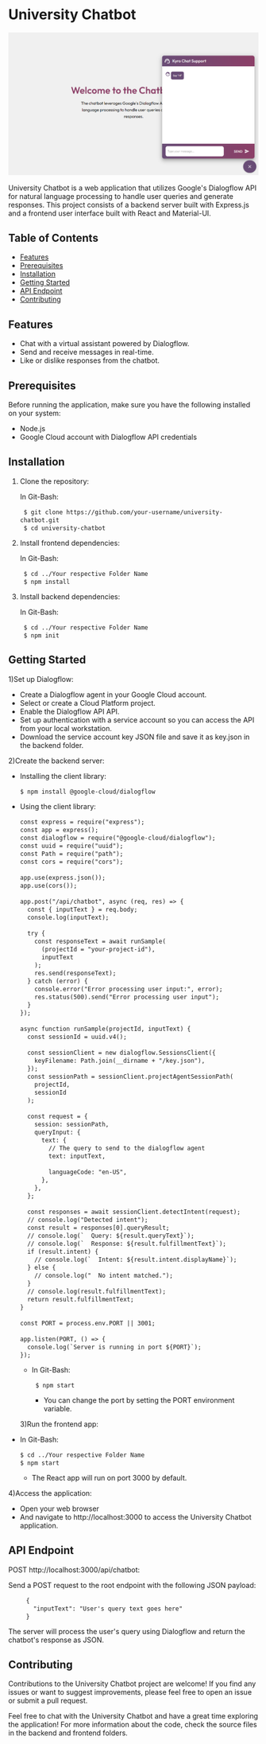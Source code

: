 # University Chatbot

![Chatbot App Screenshot](screenshot.png)

University Chatbot is a web application that utilizes Google's Dialogflow API for natural language processing to handle user queries and generate responses.
This project consists of a backend server built with Express.js and a frontend user interface built with React and Material-UI.

## Table of Contents

- [Features](#features)
- [Prerequisites](#prerequisites)
- [Installation](#installation)
- [Getting Started](#getting-started)
- [API Endpoint](#api-endpoint)
- [Contributing](#contributing)


## Features

- Chat with a virtual assistant powered by Dialogflow.
- Send and receive messages in real-time.
- Like or dislike responses from the chatbot.

## Prerequisites

Before running the application, make sure you have the following installed on your system:

- Node.js
- Google Cloud account with Dialogflow API credentials

## Installation

1. Clone the repository:

    In Git-Bash:
   ```
    $ git clone https://github.com/your-username/university-chatbot.git
    $ cd university-chatbot
   ``` 
3. Install frontend dependencies:
   
    In Git-Bash:
   ```
    $ cd ../Your respective Folder Name
    $ npm install
   ```
4. Install backend dependencies:

   In Git-Bash:
   ```
    $ cd ../Your respective Folder Name
    $ npm init
    ```
   
## Getting Started
   
  1)Set up Dialogflow:
  
 * Create a Dialogflow agent in your Google Cloud account.
 * Select or create a Cloud Platform project.
 * Enable the Dialogflow API API.
 * Set up authentication with a service account so you can access the API from your local workstation.
 * Download the service account key JSON file and save it as key.json in the backend folder.
      
  2)Create the backend server:
  
 - Installing the client library:
   
    ```
    $ npm install @google-cloud/dialogflow
    ```
- Using the client library:
    
    ```
    const express = require("express");
    const app = express();
    const dialogflow = require("@google-cloud/dialogflow");
    const uuid = require("uuid");
    const Path = require("path");
    const cors = require("cors");
    
    app.use(express.json());
    app.use(cors());
    
    app.post("/api/chatbot", async (req, res) => {
      const { inputText } = req.body;
      console.log(inputText);
    
      try {
        const responseText = await runSample(
          (projectId = "your-project-id"),
          inputText
        );
        res.send(responseText);
      } catch (error) {
        console.error("Error processing user input:", error);
        res.status(500).send("Error processing user input");
      }
    });
    
    async function runSample(projectId, inputText) {
      const sessionId = uuid.v4();
    
      const sessionClient = new dialogflow.SessionsClient({
        keyFilename: Path.join(__dirname + "/key.json"),
      });
      const sessionPath = sessionClient.projectAgentSessionPath(
        projectId,
        sessionId
      );
    
      const request = {
        session: sessionPath,
        queryInput: {
          text: {
            // The query to send to the dialogflow agent
            text: inputText,
    
            languageCode: "en-US",
          },
        },
      };
    
      const responses = await sessionClient.detectIntent(request);
      // console.log("Detected intent");
      const result = responses[0].queryResult;
      // console.log(`  Query: ${result.queryText}`);
      // console.log(`  Response: ${result.fulfillmentText}`);
      if (result.intent) {
        // console.log(`  Intent: ${result.intent.displayName}`);
      } else {
        // console.log("  No intent matched.");
      }
      // console.log(result.fulfillmentText);
      return result.fulfillmentText;
    }
    
    const PORT = process.env.PORT || 3001;
    
    app.listen(PORT, () => {
      console.log(`Server is running in port ${PORT}`);
    });

    ```
        
  - In Git-Bash:
    
    ```
     $ npm start
    ```
     * You can change the port by setting the PORT environment variable.

  3)Run the frontend app:
  
 - In Git-Bash:
   
     ```
     $ cd ../Your respective Folder Name
     $ npm start
     ```
      * The React app will run on port 3000 by default.

  4)Access the application:
  
* Open your web browser
* And navigate to http://localhost:3000 to access the University Chatbot application.

 ## API Endpoint
 
  POST http://localhost:3000/api/chatbot:
  
  Send a POST request to the root endpoint with the following JSON payload:
 ```
      {
        "inputText": "User's query text goes here"
      }
```
  The server will process the user's query using Dialogflow and return the chatbot's response as JSON.

 ## Contributing
 
  Contributions to the University Chatbot project are welcome! 
  If you find any issues or want to suggest improvements, please feel free to open an issue or submit a pull request.

Feel free to chat with the University Chatbot and have a great time exploring the application!
For more information about the code, check the source files in the backend and frontend folders.
